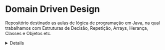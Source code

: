 # Domain Driven Design

<p>
  Repositório destinado as aulas de lógica de programação em Java, na qual trabalhamos com Estruturas de Decisão, Repetição, Arrays, Herança, Classes e Objetos etc.
</p>

<details>
  
</details>
